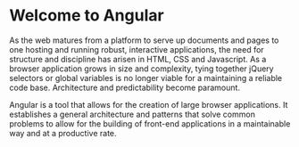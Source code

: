 # Welcome to Angular

As the web matures from a platform to serve up documents and pages to one hosting and running robust, interactive
applications, the need for structure and discipline has arisen in HTML, CSS and Javascript. As a browser application
grows in size and complexity, tying together jQuery selectors or global variables is no longer viable for a
maintaining a reliable code base. Architecture and predictability become paramount.

Angular is a tool that allows for the creation of large browser applications. It establishes a general architecture and
patterns that solve common problems to allow for the building of front-end applications in a maintainable way and at a
productive rate.